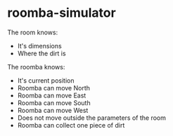 # roomba-simulator

The room knows:
- It's dimensions
- Where the dirt is

The roomba knows:
- It's current position
- Roomba can move North
- Roomba can move East
- Roomba can move South
- Roomba can move West
- Does not move outside the parameters of the room
- Roomba can collect one piece of dirt
